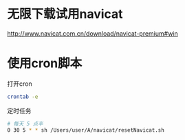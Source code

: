# 无限下载试用navicat
http://www.navicat.com.cn/download/navicat-premium#win

# 使用cron脚本

打开cron
``` bash
crontab -e
```

定时任务
``` bash
# 每天 5 点半
0 30 5 * * sh /Users/user/A/navicat/resetNavicat.sh
```
